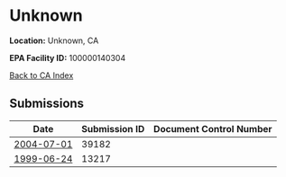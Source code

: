 # Unknown

**Location:** Unknown, CA

**EPA Facility ID:** 100000140304

[Back to CA Index](../../index.md)

## Submissions

| Date | Submission ID | Document Control Number |
|------|--------------|-------------------------|
| [2004-07-01](submissions/39182.md) | 39182 |  |
| [1999-06-24](submissions/13217.md) | 13217 |  |
